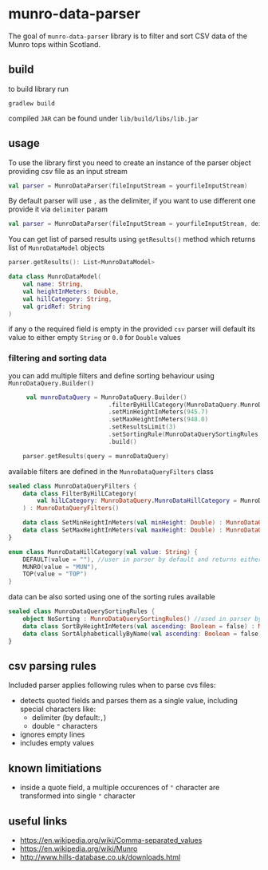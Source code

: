 # munro-data-parser

The goal of `munro-data-parser` library is to filter and sort CSV data of the Munro tops within Scotland.

## build

to build library run
```
gradlew build
```

 compiled `JAR` can be found under `lib/build/libs/lib.jar`

## usage

To use the library first you need to create an instance of the parser object providing csv file as an input stream

```Kotlin
val parser = MunroDataParser(fileInputStream = yourfileInputStream)
```

By default parser will use `,` as the delimiter, if you want to use different one provide it via `delimiter` param

```Kotlin
val parser = MunroDataParser(fileInputStream = yourfileInputStream, deilimiter = ".")
```

You can get list of parsed results using `getResults()` method which returns list of `MunroDataModel` objects

```Kotlin
parser.getResults(): List<MunroDataModel>

data class MunroDataModel(
    val name: String,
    val heightInMeters: Double,
    val hillCategory: String,
    val gridRef: String
)
```

if any o the required field is empty in the provided `csv` parser will default its value to either empty `String`
or `0.0` for `Double` values

### filtering and sorting data

you can add multiple filters and define sorting behaviour using `MunroDataQuery.Builder()`

```Kotlin
     val munroDataQuery = MunroDataQuery.Builder()
                            .filterByHillCategory(MunroDataQuery.MunroDataHillCategory.MUNRO)
                            .setMinHeightInMeters(945.7)
                            .setMaxHeightInMeters(948.0)
                            .setResultsLimit(3)
                            .setSortingRule(MunroDataQuerySortingRules.SortByHeightInMeters(ascending = true))
                            .build()

    parser.getResults(query = munroDataQuery)

```

available filters are defined in the `MunroDataQueryFilters` class

```Kotlin
sealed class MunroDataQueryFilters {
    data class FilterByHilLCategory(
        val hilLCategory: MunroDataQuery.MunroDataHillCategory = MunroDataQuery.MunroDataHillCategory.DEFAULT
    ) : MunroDataQueryFilters()

    data class SetMinHeightInMeters(val minHeight: Double) : MunroDataQueryFilters()
    data class SetMaxHeightInMeters(val maxHeight: Double) : MunroDataQueryFilters()
}

enum class MunroDataHillCategory(val value: String) {
    DEFAULT(value = ""), //user in parser by default and returns either Munro or Top hills
    MUNRO(value = "MUN"),
    TOP(value = "TOP")
}
```
data can be also sorted using one of the sorting rules available

```Kotlin
sealed class MunroDataQuerySortingRules {
    object NoSorting : MunroDataQuerySortingRules() //used in parser by default
    data class SortByHeightInMeters(val ascending: Boolean = false) : MunroDataQuerySortingRules()
    data class SortAlphabeticallyByName(val ascending: Boolean = false) : MunroDataQuerySortingRules()
}
```
## csv parsing rules

Included parser applies following rules when to parse cvs files:

- detects quoted fields and parses them as a single value, including special characters like:
    - delimiter (by default:`,`)
    - double `"` characters
- ignores empty lines
- includes empty values

## known limitiations

- inside a quote field, a multiple occurences of `"` character are transformed into single `"` character

## useful links

- https://en.wikipedia.org/wiki/Comma-separated_values
- https://en.wikipedia.org/wiki/Munro
- http://www.hills-database.co.uk/downloads.html